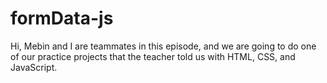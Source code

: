 # formData-js
Hi, Mebin and I are teammates in this episode, and we are going to do one of our practice projects that the teacher told us with HTML, CSS, and JavaScript.
